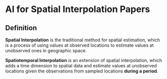 # AI for Spatial Interpolation Papers

## Definition
**Spatial Interpolation** is the traditional method for spatial estimation, which is a process of using values at observed locations to estimate values at unobserved ones in geographic space.

**Spatiotemporal Interpolation** is an extension of spatial interpolation, which adds a time dimension to spatial data and estimate values at unobserved locations given the observations from sampled locations **during a period**.



